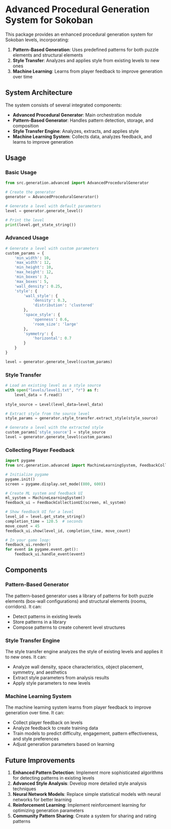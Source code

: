 # Advanced Procedural Generation System for Sokoban

This package provides an enhanced procedural generation system for Sokoban levels, incorporating:

1. **Pattern-Based Generation**: Uses predefined patterns for both puzzle elements and structural elements
2. **Style Transfer**: Analyzes and applies style from existing levels to new ones
3. **Machine Learning**: Learns from player feedback to improve generation over time

## System Architecture

The system consists of several integrated components:

- **Advanced Procedural Generator**: Main orchestration module
- **Pattern-Based Generator**: Handles pattern detection, storage, and composition
- **Style Transfer Engine**: Analyzes, extracts, and applies style
- **Machine Learning System**: Collects data, analyzes feedback, and learns to improve generation

## Usage

### Basic Usage

```python
from src.generation.advanced import AdvancedProceduralGenerator

# Create the generator
generator = AdvancedProceduralGenerator()

# Generate a level with default parameters
level = generator.generate_level()

# Print the level
print(level.get_state_string())
```

### Advanced Usage

```python
# Generate a level with custom parameters
custom_params = {
    'min_width': 10,
    'max_width': 12,
    'min_height': 10,
    'max_height': 12,
    'min_boxes': 3,
    'max_boxes': 5,
    'wall_density': 0.25,
    'style': {
        'wall_style': {
            'density': 0.3,
            'distribution': 'clustered'
        },
        'space_style': {
            'openness': 0.6,
            'room_size': 'large'
        },
        'symmetry': {
            'horizontal': 0.7
        }
    }
}

level = generator.generate_level(custom_params)
```

### Style Transfer

```python
# Load an existing level as a style source
with open("levels/level1.txt", "r") as f:
    level_data = f.read()
    
style_source = Level(level_data=level_data)

# Extract style from the source level
style_params = generator.style_transfer.extract_style(style_source)

# Generate a level with the extracted style
custom_params['style_source'] = style_source
level = generator.generate_level(custom_params)
```

### Collecting Player Feedback

```python
import pygame
from src.generation.advanced import MachineLearningSystem, FeedbackCollectionUI

# Initialize pygame
pygame.init()
screen = pygame.display.set_mode((800, 600))

# Create ML system and feedback UI
ml_system = MachineLearningSystem()
feedback_ui = FeedbackCollectionUI(screen, ml_system)

# Show feedback UI for a level
level_id = level.get_state_string()
completion_time = 120.5  # seconds
move_count = 45
feedback_ui.show(level_id, completion_time, move_count)

# In your game loop:
feedback_ui.render()
for event in pygame.event.get():
    feedback_ui.handle_event(event)
```

## Components

### Pattern-Based Generator

The pattern-based generator uses a library of patterns for both puzzle elements (box-wall configurations) and structural elements (rooms, corridors). It can:

- Detect patterns in existing levels
- Store patterns in a library
- Compose patterns to create coherent level structures

### Style Transfer Engine

The style transfer engine analyzes the style of existing levels and applies it to new ones. It can:

- Analyze wall density, space characteristics, object placement, symmetry, and aesthetics
- Extract style parameters from analysis results
- Apply style parameters to new levels

### Machine Learning System

The machine learning system learns from player feedback to improve generation over time. It can:

- Collect player feedback on levels
- Analyze feedback to create training data
- Train models to predict difficulty, engagement, pattern effectiveness, and style preferences
- Adjust generation parameters based on learning

## Future Improvements

1. **Enhanced Pattern Detection**: Implement more sophisticated algorithms for detecting patterns in existing levels
2. **Advanced Style Analysis**: Develop more detailed style analysis techniques
3. **Neural Network Models**: Replace simple statistical models with neural networks for better learning
4. **Reinforcement Learning**: Implement reinforcement learning for optimizing generation parameters
5. **Community Pattern Sharing**: Create a system for sharing and rating patterns